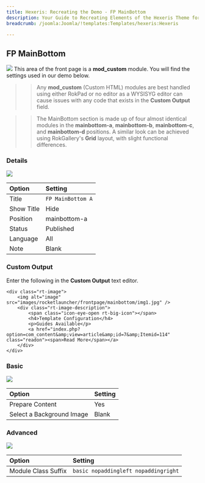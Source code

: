 ```yaml
---
title: Hexeris: Recreating the Demo - FP MainBottom
description: Your Guide to Recreating Elements of the Hexeris Theme for Joomla
breadcrumb: /joomla:Joomla/!templates:Templates/hexeris:Hexeris

---
```


FP MainBottom
----
![][demo]
This area of the front page is a **mod_custom** module. You will find the settings used in our demo below.

>> Any **mod_custom** (Custom HTML) modules are best handled using either RokPad or no editor as a WYSISYG editor can cause issues with any code that exists in the **Custom Output** field.

>> The MainBottom section is made up of four almost identical modules in the **mainbottom-a**, **mainbottom-b**, **mainbottom-c**, and **mainbottom-d** positions. A similar look can be achieved using RokGallery's **Grid** layout, with slight functional differences.

### Details
![][demo2]

| Option     | Setting           |  
| :--------- | :---------------- |  
| Title      | `FP MainBottom A` |  
| Show Title | Hide              |  
| Position   | mainbottom-a      |  
| Status     | Published         |  
| Language   | All               |  
| Note       | Blank             |  

### Custom Output
Enter the following in the **Custom Output** text editor.

~~~
<div class="rt-image">
    <img alt="image" src="images/rocketlauncher/frontpage/mainbottom/img1.jpg" />
    <div class="rt-image-description">
        <span class="icon-eye-open rt-big-icon"></span>
        <h4>Template Configuration</h4>
        <p>Guides Available</p>
        <a href="index.php?option=com_content&amp;view=article&amp;id=7&amp;Itemid=114" class="readon"><span>Read More</span></a>
    </div>
</div>
~~~

### Basic
![][demo3]

| Option                    | Setting |
| :------------------------ | :------ |
| Prepare Content           | Yes     |
| Select a Background Image | Blank   |

### Advanced
![][demo4]

| Option              | Setting                              |  
| :------------------ | :----------------------------------- |  
| Module Class Suffix | `basic nopaddingleft nopaddingright` |  

[demo]: assets/demo_6.jpeg
[demo2]: assets/mainbottom_1.jpeg
[demo3]: assets/mainbottom_2.jpeg
[demo4]: assets/mainbottom_3.jpeg